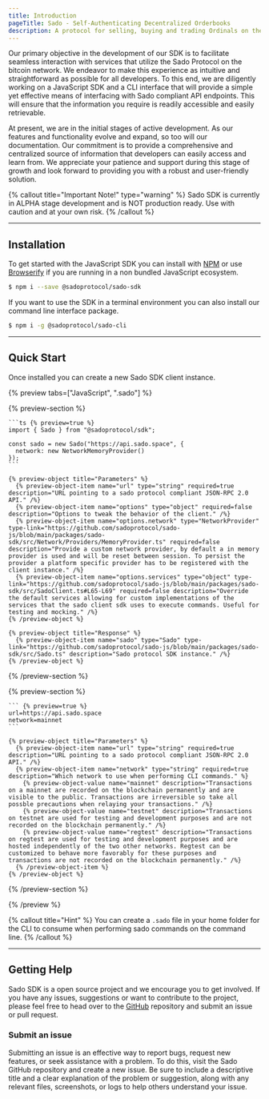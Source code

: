 ```yaml
---
title: Introduction
pageTitle: Sado - Self-Authenticating Decentralized Orderbooks
description: A protocol for selling, buying and trading Ordinals on the bitcoin network.
---
```


Our primary objective in the development of our SDK is to facilitate seamless interaction with services that utilize the Sado Protocol on the bitcoin network. We endeavor to make this experience as intuitive and straightforward as possible for all developers. To this end, we are diligently working on a JavaScript SDK and a CLI interface that will provide a simple yet effective means of interfacing with Sado compliant API endpoints. This will ensure that the information you require is readily accessible and easily retrievable.

At present, we are in the initial stages of active development. As our features and functionality evolve and expand, so too will our documentation. Our commitment is to provide a comprehensive and centralized source of information that developers can easily access and learn from. We appreciate your patience and support during this stage of growth and look forward to providing you with a robust and user-friendly solution.

{% callout title="Important Note!" type="warning" %}
Sado SDK is currently in ALPHA stage development and is NOT production ready. Use with caution and at your own risk.
{% /callout %}

---

## Installation

To get started with the JavaScript SDK you can install with [NPM](https://www.npmjs.com/) or use [Browserify](https://browserify.org/) if you are running in a non bundled JavaScript ecosystem.

```sh
$ npm i --save @sadoprotocol/sado-sdk
```

If you want to use the SDK in a terminal environment you can also install our command line interface package.

```sh
$ npm i -g @sadoprotocol/sado-cli
```

---

## Quick Start

Once installed you can create a new Sado SDK client instance.

{% preview tabs=["JavaScript", ".sado"] %}

  {% preview-section %}

    ```ts {% preview=true %}
    import { Sado } from "@sadoprotocol/sdk";

    const sado = new Sado("https://api.sado.space", {
      network: new NetworkMemoryProvider()
    });
    ```

    {% preview-object title="Parameters" %}
      {% preview-object-item name="url" type="string" required=true description="URL pointing to a sado protocol compliant JSON-RPC 2.0 API." /%}
      {% preview-object-item name="options" type="object" required=false description="Options to tweak the behavior of the client." /%}
      {% preview-object-item name="options.network" type="NetworkProvider" type-link="https://github.com/sadoprotocol/sado-js/blob/main/packages/sado-sdk/src/Network/Providers/MemoryProvider.ts" required=false description="Provide a custom network provider, by default a in memory provider is used and will be reset between session. To persist the provider a platform specific provider has to be registered with the client instance." /%}
      {% preview-object-item name="options.services" type="object" type-link="https://github.com/sadoprotocol/sado-js/blob/main/packages/sado-sdk/src/SadoClient.ts#L65-L69" required=false description="Override the default services allowing for custom implementations of the services that the sado client sdk uses to execute commands. Useful for testing and mocking." /%}
    {% /preview-object %}

    {% preview-object title="Response" %}
      {% preview-object-item name="sado" type="Sado" type-link="https://github.com/sadoprotocol/sado-js/blob/main/packages/sado-sdk/src/Sado.ts" description="Sado protocol SDK instance." /%}
    {% /preview-object %}

  {% /preview-section %}

  {% preview-section %}

    ``` {% preview=true %}
    url=https://api.sado.space
    network=mainnet
    ```

    {% preview-object title="Parameters" %}
      {% preview-object-item name="url" type="string" required=true description="URL pointing to a sado protocol compliant JSON-RPC 2.0 API." /%}
      {% preview-object-item name="network" type="string" required=true description="Which network to use when performing CLI commands." %}
        {% preview-object-value name="mainnet" description="Transactions on a mainnet are recorded on the blockchain permanently and are visible to the public. Transactions are irreversible so take all possble precautions when relaying your transactions." /%}
        {% preview-object-value name="testnet" description="Transactions on testnet are used for testing and development purposes and are not recorded on the blockchain permanently." /%}
        {% preview-object-value name="regtest" description="Transactions on regtest are used for testing and development purposes and are hosted independently of the two other networks. Regtest can be customized to behave more favorably for these purposes and transactions are not recorded on the blockchain permanently." /%}
      {% /preview-object-item %}
    {% /preview-object %}

  {% /preview-section %}

{% /preview %}

{% callout title="Hint" %}
You can create a `.sado` file in your home folder for the CLI to consume when performing sado commands on the command line.
{% /callout %}

---

## Getting Help

Sado SDK is a open source project and we encourage you to get involved. If you have any issues, suggestions or want to contribute to the project, please feel free to head over to the [GitHub](https://github.com/sadoprotocol/sado-js) repository and submit an issue or pull request.

### Submit an issue

Submitting an issue is an effective way to report bugs, request new features, or seek assistance with a problem. To do this, visit the Sado GitHub repository and create a new issue. Be sure to include a descriptive title and a clear explanation of the problem or suggestion, along with any relevant files, screenshots, or logs to help others understand your issue.

